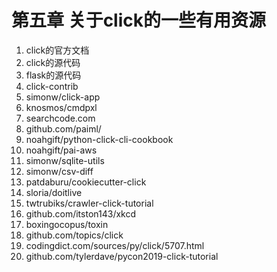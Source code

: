 # 第五章 关于click的一些有用资源 

1. click的官方文档
2. click的源代码
3. flask的源代码
4. click-contrib
5. simonw/click-app
6. knosmos/cmdpxl
7. searchcode.com
8. github.com/paiml/
9. noahgift/python-click-cli-cookbook
10. noahgift/pai-aws
11. simonw/sqlite-utils
12. simonw/csv-diff
13. patdaburu/cookiecutter-click
14. sloria/doitlive
15. twtrubiks/crawler-click-tutorial
16. github.com/itston143/xkcd
17. boxingocopus/toxin
18. github.com/topics/click
19. codingdict.com/sources/py/click/5707.html
20. github.com/tylerdave/pycon2019-click-tutorial




